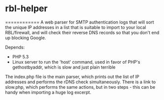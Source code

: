 # rbl-helper
============
A web parser for SMTP authentication logs that will sort the unique IP addresses in a list that is suitable to import to your local RBL/firewall, and will check their reverse DNS records so that you don't end up blocking Google.

Depends:
 - PHP 5.3
 - Linux server to run the 'host' command, used in favor of PHP's gethostbyaddr, which is slow and just plain terrible
 
 The index.php file is the main parser, which prints out the list of IP addresses and performs the rDNS check simultaneously. There is a link to slow.php, which performs the same actions, but in two steps - this can be handy when importing a huge log excerpt.
